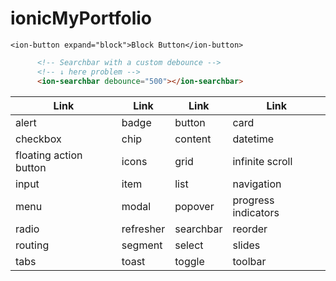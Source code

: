 # ionicMyPortfolio
```JS
<ion-button expand="block">Block Button</ion-button>
```
```HTML
      <!-- Searchbar with a custom debounce --> 
      <!-- ↓ here problem -->
      <ion-searchbar debounce="500"></ion-searchbar>
```

|           Link          |           Link        |                  Link    |                   Link          |
| ----------------------- | --------------------- | ------------------------ | ------------------------------- |
| alert | badge | button | card |
| checkbox | chip | content | datetime |
| floating action button | icons | grid | infinite scroll |
| input | item | list | navigation |
| menu | modal | popover | progress indicators |
| radio | refresher | searchbar | reorder |
| routing | segment | select | slides |
| tabs | toast | toggle | toolbar |
